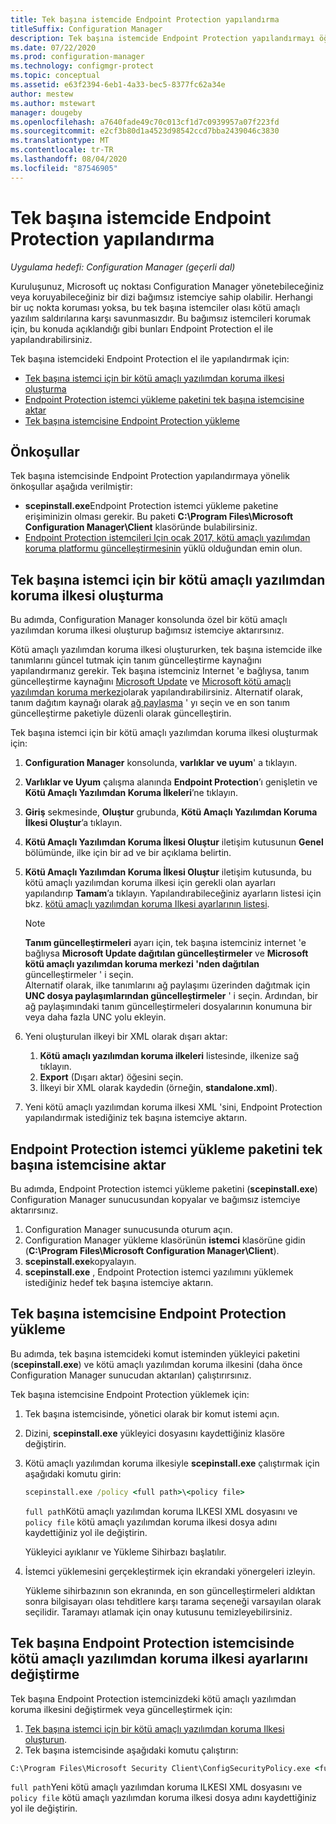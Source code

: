 ```yaml
---
title: Tek başına istemcide Endpoint Protection yapılandırma
titleSuffix: Configuration Manager
description: Tek başına istemcide Endpoint Protection yapılandırmayı öğrenin.
ms.date: 07/22/2020
ms.prod: configuration-manager
ms.technology: configmgr-protect
ms.topic: conceptual
ms.assetid: e63f2394-6eb1-4a33-bec5-8377fc62a34e
author: mestew
ms.author: mstewart
manager: dougeby
ms.openlocfilehash: a7640fade49c70c013cf1d7c0939957a07f223fd
ms.sourcegitcommit: e2cf3b80d1a4523d98542ccd7bba2439046c3830
ms.translationtype: MT
ms.contentlocale: tr-TR
ms.lasthandoff: 08/04/2020
ms.locfileid: "87546905"
---
```

# <a name="configure-endpoint-protection-on-a-standalone-client"></a>Tek başına istemcide Endpoint Protection yapılandırma

*Uygulama hedefi: Configuration Manager (geçerli dal)*

Kuruluşunuz, Microsoft uç noktası Configuration Manager yönetebileceğiniz veya koruyabileceğiniz bir dizi bağımsız istemciye sahip olabilir. Herhangi bir uç nokta koruması yoksa, bu tek başına istemciler olası kötü amaçlı yazılım saldırılarına karşı savunmasızdır. Bu bağımsız istemcileri korumak için, bu konuda açıklandığı gibi bunları Endpoint Protection el ile yapılandırabilirsiniz.

Tek başına istemcideki Endpoint Protection el ile yapılandırmak için:

- [Tek başına istemci için bir kötü amaçlı yazılımdan koruma ilkesi oluşturma](#create-an-antimalware-policy-for-the-standalone-client)
- [Endpoint Protection istemci yükleme paketini tek başına istemcisine aktar](#transfer-endpoint-protection-client-installation-package-to-the-standalone-client)
- [Tek başına istemcisine Endpoint Protection yükleme](#install-endpoint-protection-on-the-standalone-client)

## <a name="prerequisites"></a>Önkoşullar

Tek başına istemcisinde Endpoint Protection yapılandırmaya yönelik önkoşullar aşağıda verilmiştir:

- **scepinstall.exe**Endpoint Protection istemci yükleme paketine erişiminizin olması gerekir. Bu paketi **C:\Program Files\Microsoft Configuration Manager\Client** klasöründe bulabilirsiniz. 
- [Endpoint Protection istemcileri Için ocak 2017, kötü amaçlı yazılımdan koruma platformu güncelleştirmesinin](https://support.microsoft.com/help/3209361/january-2017-anti-malware-platform-update-for-endpoint-protection-clie) yüklü olduğundan emin olun. 

## <a name="create-an-antimalware-policy-for-the-standalone-client"></a>Tek başına istemci için bir kötü amaçlı yazılımdan koruma ilkesi oluşturma

Bu adımda, Configuration Manager konsolunda özel bir kötü amaçlı yazılımdan koruma ilkesi oluşturup bağımsız istemciye aktarırsınız.

Kötü amaçlı yazılımdan koruma ilkesi oluştururken, tek başına istemcide ilke tanımlarını güncel tutmak için tanım güncelleştirme kaynağını yapılandırmanız gerekir. Tek başına istemciniz Internet 'e bağlıysa, tanım güncelleştirme kaynağını [Microsoft Update](endpoint-definitions-microsoft-updates.md) ve [Microsoft kötü amaçlı yazılımdan koruma merkezi](endpoint-definitions-protection-center.md)olarak yapılandırabilirsiniz. Alternatif olarak, tanım dağıtım kaynağı olarak [ağ paylaşma](endpoint-definitions-network.md) ' yı seçin ve en son tanım güncelleştirme paketiyle düzenli olarak güncelleştirin. 

Tek başına istemci için bir kötü amaçlı yazılımdan koruma ilkesi oluşturmak için:

1. **Configuration Manager** konsolunda, **varlıklar ve uyum**' a tıklayın.
2. **Varlıklar ve Uyum** çalışma alanında **Endpoint Protection**’ı genişletin ve **Kötü Amaçlı Yazılımdan Koruma İlkeleri**’ne tıklayın.
3. **Giriş** sekmesinde, **Oluştur** grubunda, **Kötü Amaçlı Yazılımdan Koruma İlkesi Oluştur**’a tıklayın.
4. **Kötü Amaçlı Yazılımdan Koruma İlkesi Oluştur** iletişim kutusunun **Genel** bölümünde, ilke için bir ad ve bir açıklama belirtin.
5. **Kötü Amaçlı Yazılımdan Koruma İlkesi Oluştur** iletişim kutusunda, bu kötü amaçlı yazılımdan koruma ilkesi için gerekli olan ayarları yapılandırıp **Tamam**’a tıklayın. Yapılandırabileceğiniz ayarların listesi için bkz. [kötü amaçlı yazılımdan koruma Ilkesi ayarlarının listesi](endpoint-antimalware-policies.md#list-of-antimalware-policy-settings).
    > [!NOTE]
    > **Tanım güncelleştirmeleri** ayarı için, tek başına istemciniz internet 'e bağlıysa **Microsoft Update dağıtılan güncelleştirmeler** ve **Microsoft kötü amaçlı yazılımdan koruma merkezi 'nden dağıtılan** güncelleştirmeler ' i seçin.  
    > Alternatif olarak, ilke tanımlarını ağ paylaşımı üzerinden dağıtmak için **UNC dosya paylaşımlarından güncelleştirmeler** ' i seçin. Ardından, bir ağ paylaşımındaki tanım güncelleştirmeleri dosyalarının konumuna bir veya daha fazla UNC yolu ekleyin.

6. Yeni oluşturulan ilkeyi bir XML olarak dışarı aktar:
    1. **Kötü amaçlı yazılımdan koruma ilkeleri** listesinde, ilkenize sağ tıklayın.
    1. **Export** (Dışarı aktar) öğesini seçin.
    1. İlkeyi bir XML olarak kaydedin (örneğin, **standalone.xml**).
7. Yeni kötü amaçlı yazılımdan koruma ilkesi XML 'sini, Endpoint Protection yapılandırmak istediğiniz tek başına istemciye aktarın.

## <a name="transfer-endpoint-protection-client-installation-package-to-the-standalone-client"></a>Endpoint Protection istemci yükleme paketini tek başına istemcisine aktar

Bu adımda, Endpoint Protection istemci yükleme paketini (**scepinstall.exe**) Configuration Manager sunucusundan kopyalar ve bağımsız istemciye aktarırsınız.

1. Configuration Manager sunucusunda oturum açın.
2. Configuration Manager yükleme klasörünün **istemci** klasörüne gidin (**C:\Program Files\Microsoft Configuration Manager\Client**).
3. **scepinstall.exe**kopyalayın.
4. **scepinstall.exe** , Endpoint Protection istemci yazılımını yüklemek istediğiniz hedef tek başına istemciye aktarın.

## <a name="install-endpoint-protection-on-the-standalone-client"></a>Tek başına istemcisine Endpoint Protection yükleme
Bu adımda, tek başına istemcideki komut isteminden yükleyici paketini (**scepinstall.exe**) ve kötü amaçlı yazılımdan koruma ilkesini (daha önce Configuration Manager sunucudan aktarılan) çalıştırırsınız.

Tek başına istemcisine Endpoint Protection yüklemek için:

1. Tek başına istemcisinde, yönetici olarak bir komut istemi açın.
2. Dizini, **scepinstall.exe** yükleyici dosyasını kaydettiğiniz klasöre değiştirin.
3. Kötü amaçlı yazılımdan koruma ilkesiyle **scepinstall.exe** çalıştırmak için aşağıdaki komutu girin:

    ```cmd
    scepinstall.exe /policy <full path>\<policy file>
    ```

    `full path`Kötü amaçlı yazılımdan koruma ILKESI XML dosyasını ve `policy file` kötü amaçlı yazılımdan koruma ilkesi dosya adını kaydettiğiniz yol ile değiştirin.
 
    Yükleyici ayıklanır ve Yükleme Sihirbazı başlatılır.

4. İstemci yüklemesini gerçekleştirmek için ekrandaki yönergeleri izleyin.

    Yükleme sihirbazının son ekranında, en son güncelleştirmeleri aldıktan sonra bilgisayarı olası tehditlere karşı tarama seçeneği varsayılan olarak seçilidir. Taramayı atlamak için onay kutusunu temizleyebilirsiniz.

## <a name="change-antimalware-policy-settings-on-a-standalone-endpoint-protection-client"></a>Tek başına Endpoint Protection istemcisinde kötü amaçlı yazılımdan koruma ilkesi ayarlarını değiştirme

Tek başına Endpoint Protection istemcinizdeki kötü amaçlı yazılımdan koruma ilkesini değiştirmek veya güncelleştirmek için: 

1. [Tek başına istemci için bir kötü amaçlı yazılımdan koruma Ilkesi oluşturun](#create-an-antimalware-policy-for-the-standalone-client).
2. Tek başına istemcisinde aşağıdaki komutu çalıştırın:

```cmd
C:\Program Files\Microsoft Security Client\ConfigSecurityPolicy.exe <full path>\<policy file>
```

`full path`Yeni kötü amaçlı yazılımdan koruma ILKESI XML dosyasını ve `policy file` kötü amaçlı yazılımdan koruma ilkesi dosya adını kaydettiğiniz yol ile değiştirin.

